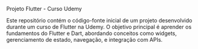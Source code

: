 Projeto Flutter - Curso Udemy

Este repositório contém o código-fonte inicial de um projeto desenvolvido durante um curso de Flutter na Udemy. O objetivo principal é aprender os fundamentos do Flutter e Dart, abordando conceitos como widgets, gerenciamento de estado, navegação, e integração com APIs.
